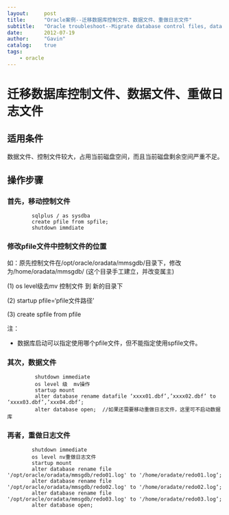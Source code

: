 ```yaml
---
layout:     post
title:      "Oracle案例--迁移数据库控制文件、数据文件、重做日志文件"
subtitle:   "Oracle troubleshoot--Migrate database control files, data files, redo log files"
date:       2012-07-19
author:     "Gavin"
catalog:    true
tags:
    - oracle
---
```


# 迁移数据库控制文件、数据文件、重做日志文件


## 适用条件

数据文件、控制文件较大，占用当前磁盘空间，而且当前磁盘剩余空间严重不足。


## 操作步骤

### 首先，移动控制文件

```
        sqlplus / as sysdba 
        create pfile from spfile;  
        shutdown immdiate 
```

### 修改pfile文件中控制文件的位置

如：原先控制文件在/opt/oracle/oradata/mmsgdb/目录下，修改为/home/oradata/mmsgdb/ (这个目录手工建立，并改变属主)

(1) os level级去mv 控制文件 到 新的目录下

(2) startup pfile=‘pfile文件路径’

(3) create spfile from pfile 

注：
* 数据库启动可以指定使用哪个pfile文件，但不能指定使用spfile文件。
  
### 其次，数据文件

```
         shutdown immediate
         os level 级  mv操作
         startup mount
         alter database rename datafile ‘xxxx01.dbf’,’xxxx02.dbf’ to ‘xxxx03.dbf’,’xxx04.dbf’;
         alter database open;  //如果还需要移动重做日志文件，这里可不启动数据库
```

### 再者，重做日志文件

```
        shutdown immediate
        os level nv重做日志文件
        startup mount
        alter database rename file '/opt/oracle/oradata/mmsgdb/redo01.log' to '/home/oradate/redo01.log‘;
        alter database rename file '/opt/oracle/oradata/mmsgdb/redo02.log' to '/home/oradate/redo02.log‘;
        alter database rename file '/opt/oracle/oradata/mmsgdb/redo03.log' to '/home/oradate/redo03.log‘;
        alter database open;
```

